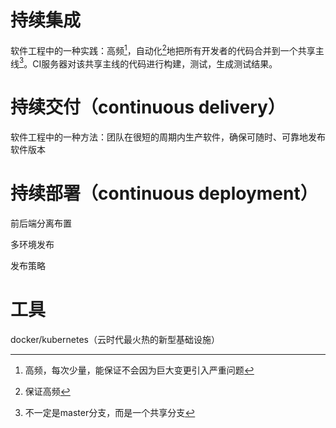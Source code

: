 # 持续集成
软件工程中的一种实践：高频[^1]，自动化[^2]地把所有开发者的代码合并到一个共享主线[^3]。CI服务器对该共享主线的代码进行构建，测试，生成测试结果。

# 持续交付（continuous delivery）
软件工程中的一种方法：团队在很短的周期内生产软件，确保可随时、可靠地发布软件版本
# 持续部署（continuous deployment）
前后端分离布置

多环境发布

发布策略

# 工具
docker/kubernetes（云时代最火热的新型基础设施）

[^1]: 高频，每次少量，能保证不会因为巨大变更引入严重问题
[^2]: 保证高频
[^3]: 不一定是master分支，而是一个共享分支